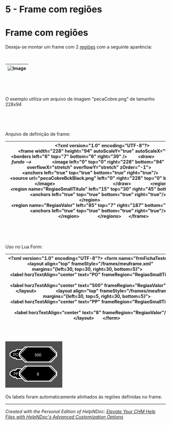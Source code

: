 # 5 - Frame com regiões

# Frame com regiões

Deseja-se montar um frame com 2 [regiões](<FrameseRegioes.md>) com a seguinte aparência:

&nbsp;

| ![Image](<lib/pecaCobre\_show.png>) |
| --- |


&nbsp;

&nbsp;

O exemplo utiliza um arquivo de imagem "pecaCobre.png" de tamanho 228x94

&nbsp;

&nbsp;

Arquivo de definição de frame:

| **\<?xml** version="1.0" encoding="UTF-8"**?\>** **\<frame** width="228" height="94" autoScaleY="true" autoScaleX="true"**\>**         **\<borders** left="6" top="7" bottom="6" right="39" **/\>**         **\<draw\>**                          *\<\!-- fundo --\>* &nbsp; &nbsp; &nbsp; &nbsp; &nbsp; &nbsp; &nbsp; &nbsp; **\<image** left="0" top="0" right="228" bottom="94" &nbsp; &nbsp; &nbsp; &nbsp; &nbsp; &nbsp; &nbsp; &nbsp; &nbsp; &nbsp; &nbsp; &nbsp; overflowX="stretch" overflowY="stretch" zOrder="-1"**\>**                         **\<anchors** left="true" top="true" bottom="true" right="true"**/\>**                         **\<source** url="pecaCobreBckBlack.png" left="0" right="228" top="0" bottom="94"**/\>**                 **\</image\>**                                                **\</draw\>**                **\<regions\>**                 **\<region** name="RegiaoSmallTitulo" left="15" top="30" right="45" bottom="64"**\>**                         **\<anchors** left="true" top="true" bottom="true" right="true"**/\>**                  &nbsp; &nbsp; &nbsp; &nbsp; &nbsp; &nbsp; &nbsp; &nbsp; **\</region\>**                                **\<region** name="RegiaoValor" left="85" top="7" right="187" bottom="89"**\>**                         **\<anchors** left="true" top="true" bottom="true" right="true"**/\>**&nbsp;                 **\</region\>**               **\</regions\>**      **\</frame\>** |
| --- |


&nbsp;

&nbsp;

Uso no Lua Form:

| **\<?xml** version="1.0" encoding="UTF-8"**?\>** **\<form** name="frmFichaTeste"**\>**                  **\<layout** align="top" frameStyle="/frames/meuframe.xml"  &nbsp; &nbsp; &nbsp; &nbsp; &nbsp; &nbsp; &nbsp; &nbsp; margins="{left=30, top=30, right=30, bottom=5}"**\>**                 **\<label** horzTextAlign="center" text="PO" frameRegion="RegiaoSmallTitulo"**/\>**                               **\<label** horzTextAlign="center" text="500" frameRegion="RegiaoValor"**/\>**          &nbsp; &nbsp; &nbsp; &nbsp; **\</layout\>**                **\<layout** align="top" frameStyle="/frames/meuframe.xml"  &nbsp; &nbsp; &nbsp; &nbsp; &nbsp; &nbsp; &nbsp; &nbsp; margins="{left=30, top=5, right=30, bottom=5}"**\>**                 **\<label** horzTextAlign="center" text="PP" frameRegion="RegiaoSmallTitulo"**/\>**                               **\<label** horzTextAlign="center" text="8" frameRegion="RegiaoValor"**/\>**    &nbsp;       **\</layout\>**       **\</form\>** |
| --- |


&nbsp;

\
![Image](<lib/NewItem154.png>)\
\
Os labels foram automaticamente alinhados às regiões definidas no frame.


***
_Created with the Personal Edition of HelpNDoc: [Elevate Your CHM Help Files with HelpNDoc's Advanced Customization Options](<https://www.helpndoc.com/feature-tour/create-chm-help-files/>)_
